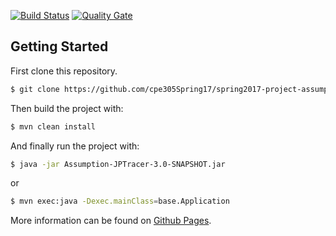 [![Build Status](https://travis-ci.org/cpe305Spring17/spring2017-project-assumption.svg?branch=master)](https://travis-ci.org/cpe305Spring17/spring2017-project-assumption) [![Quality Gate](https://sonarqube.com/api/badges/gate?key=Assumption%3AAssumption-JPTracer)](https://sonarqube.com/dashboard/index/Assumption%3AAssumption-JPTracer)

## Getting Started
First clone this repository.
```bash
$ git clone https://github.com/cpe305Spring17/spring2017-project-assumption.git
```

Then build the project with:
```bash
$ mvn clean install
```

And finally run the project with:
```bash
$ java -jar Assumption-JPTracer-3.0-SNAPSHOT.jar
```
or
```bash
$ mvn exec:java -Dexec.mainClass=base.Application
```

More information can be found on [Github Pages](https://cpe305spring17.github.io/spring2017-project-assumption/).
